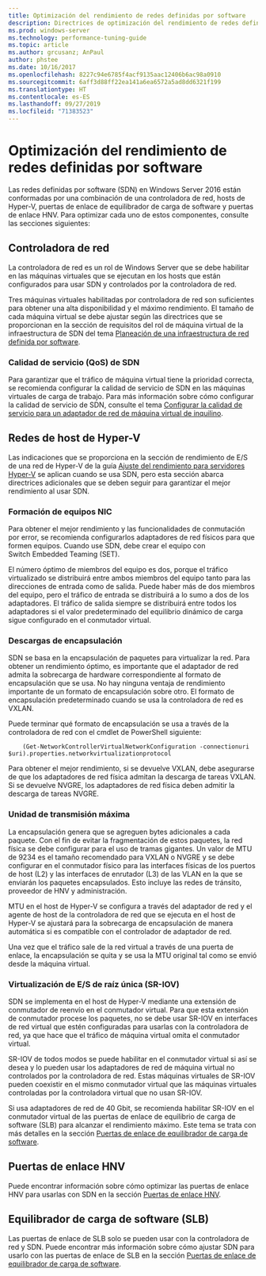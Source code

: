 ```yaml
---
title: Optimización del rendimiento de redes definidas por software
description: Directrices de optimización del rendimiento de redes definidas por software (SDN)
ms.prod: windows-server
ms.technology: performance-tuning-guide
ms.topic: article
ms.author: grcusanz; AnPaul
author: phstee
ms.date: 10/16/2017
ms.openlocfilehash: 8227c94e6785f4acf9135aac12406b6ac98a0910
ms.sourcegitcommit: 6aff3d88ff22ea141a6ea6572a5ad8dd6321f199
ms.translationtype: HT
ms.contentlocale: es-ES
ms.lasthandoff: 09/27/2019
ms.locfileid: "71383523"
---
```

# <a name="performance-tuning-software-defined-networks"></a>Optimización del rendimiento de redes definidas por software

Las redes definidas por software (SDN) en Windows Server 2016 están conformadas por una combinación de una controladora de red, hosts de Hyper-V, puertas de enlace de equilibrador de carga de software y puertas de enlace HNV.  Para optimizar cada uno de estos componentes, consulte las secciones siguientes:

## <a name="network-controller"></a>Controladora de red

La controladora de red es un rol de Windows Server que se debe habilitar en las máquinas virtuales que se ejecutan en los hosts que están configurados para usar SDN y controlados por la controladora de red.

Tres máquinas virtuales habilitadas por controladora de red son suficientes para obtener una alta disponibilidad y el máximo rendimiento.  El tamaño de cada máquina virtual se debe ajustar según las directrices que se proporcionan en la sección de requisitos del rol de máquina virtual de la infraestructura de SDN del tema [Planeación de una infraestructura de red definida por software](../../../../networking/sdn/plan/Plan-a-Software-Defined-Network-Infrastructure.md).

### <a name="sdn-quality-of-service-qos"></a>Calidad de servicio (QoS) de SDN

Para garantizar que el tráfico de máquina virtual tiene la prioridad correcta, se recomienda configurar la calidad de servicio de SDN en las máquinas virtuales de carga de trabajo.  Para más información sobre cómo configurar la calidad de servicio de SDN, consulte el tema [Configurar la calidad de servicio para un adaptador de red de máquina virtual de inquilino](../../../../networking/sdn/manage/Configure-QoS-for-Tenant-VM-Network-Adapter.md).

## <a name="hyper-v-host-networking"></a>Redes de host de Hyper-V

Las indicaciones que se proporciona en la sección de rendimiento de E/S de una red de Hyper-V de la guía [Ajuste del rendimiento para servidores Hyper-V](../../role/remote-desktop/session-hosts.md) se aplican cuando se usa SDN, pero esta sección abarca directrices adicionales que se deben seguir para garantizar el mejor rendimiento al usar SDN.

### <a name="physical-network-adapter-nic-teaming"></a>Formación de equipos NIC

Para obtener el mejor rendimiento y las funcionalidades de conmutación por error, se recomienda configurarlos adaptadores de red físicos para que formen equipos.  Cuando use SDN, debe crear el equipo con Switch Embedded Teaming (SET).  

El número óptimo de miembros del equipo es dos, porque el tráfico virtualizado se distribuirá entre ambos miembros del equipo tanto para las direcciones de entrada como de salida.  Puede haber más de dos miembros del equipo, pero el tráfico de entrada se distribuirá a lo sumo a dos de los adaptadores.  El tráfico de salida siempre se distribuirá entre todos los adaptadores si el valor predeterminado del equilibrio dinámico de carga sigue configurado en el conmutador virtual.


### <a name="encapsulation-offloads"></a>Descargas de encapsulación

SDN se basa en la encapsulación de paquetes para virtualizar la red.  Para obtener un rendimiento óptimo, es importante que el adaptador de red admita la sobrecarga de hardware correspondiente al formato de encapsulación que se usa.  No hay ninguna ventaja de rendimiento importante de un formato de encapsulación sobre otro.  El formato de encapsulación predeterminado cuando se usa la controladora de red es VXLAN.

Puede terminar qué formato de encapsulación se usa a través de la controladora de red con el cmdlet de PowerShell siguiente:

``` syntax
    (Get-NetworkControllerVirtualNetworkConfiguration -connectionuri $uri).properties.networkvirtualizationprotocol
```

Para obtener el mejor rendimiento, si se devuelve VXLAN, debe asegurarse de que los adaptadores de red física admitan la descarga de tareas VXLAN.  Si se devuelve NVGRE, los adaptadores de red física deben admitir la descarga de tareas NVGRE.

### <a name="mtu"></a>Unidad de transmisión máxima

La encapsulación genera que se agreguen bytes adicionales a cada paquete.  Con el fin de evitar la fragmentación de estos paquetes, la red física se debe configurar para el uso de tramas gigantes.  Un valor de MTU de 9234 es el tamaño recomendado para VXLAN o NVGRE y se debe configurar en el conmutador físico para las interfaces físicas de los puertos de host (L2) y las interfaces de enrutador (L3) de las VLAN en la que se enviarán los paquetes encapsulados.  Esto incluye las redes de tránsito, proveedor de HNV y administración.

MTU en el host de Hyper-V se configura a través del adaptador de red y el agente de host de la controladora de red que se ejecuta en el host de Hyper-V se ajustará para la sobrecarga de encapsulación de manera automática si es compatible con el controlador de adaptador de red.  

Una vez que el tráfico sale de la red virtual a través de una puerta de enlace, la encapsulación se quita y se usa la MTU original tal como se envió desde la máquina virtual.

### <a name="single-root-io-virtualization-sr-iov"></a>Virtualización de E/S de raíz única (SR-IOV)

SDN se implementa en el host de Hyper-V mediante una extensión de conmutador de reenvío en el conmutador virtual.  Para que esta extensión de conmutador procese los paquetes, no se debe usar SR-IOV en interfaces de red virtual que estén configuradas para usarlas con la controladora de red, ya que hace que el tráfico de máquina virtual omita el conmutador virtual.

SR-IOV de todos modos se puede habilitar en el conmutador virtual si así se desea y lo pueden usar los adaptadores de red de máquina virtual no controlados por la controladora de red.  Estas máquinas virtuales de SR-IOV pueden coexistir en el mismo conmutador virtual que las máquinas virtuales controladas por la controladora virtual que no usan SR-IOV.

Si usa adaptadores de red de 40 Gbit, se recomienda habilitar SR-IOV en el conmutador virtual de las puertas de enlace de equilibrio de carga de software (SLB) para alcanzar el rendimiento máximo.  Este tema se trata con más detalles en la sección [Puertas de enlace de equilibrador de carga de software](slb-gateway-performance.md).

## <a name="hnv-gateways"></a>Puertas de enlace HNV

Puede encontrar información sobre cómo optimizar las puertas de enlace HNV para usarlas con SDN en la sección [Puertas de enlace HNV](hnv-gateway-performance.md).

## <a name="software-load-balancer-slb"></a>Equilibrador de carga de software (SLB)

Las puertas de enlace de SLB solo se pueden usar con la controladora de red y SDN.  Puede encontrar más información sobre cómo ajustar SDN para usarlo con las puertas de enlace de SLB en la sección [Puertas de enlace de equilibrador de carga de software](slb-gateway-performance.md).
